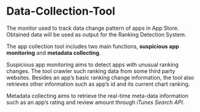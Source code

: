 # Data-Collection-Tool

The monitor used to track data change pattern of apps in App Store. Obtained data will be used as output for the Ranking Detection System.

The app collection tool includes two main functions, **suspicious app monitoring** and **metadata collecting**. 

Suspicious app monitoring aims to detect apps with unusual ranking changes. The tool crawler such ranking data from some third party websites. Besides an app’s basic ranking change information, the tool also retrieves other information such as app’s id and its current chart ranking.

Metadata collecting aims to retrieve the real-time meta-data information such as an app’s rating and review amount through _iTunes Search API_. 
